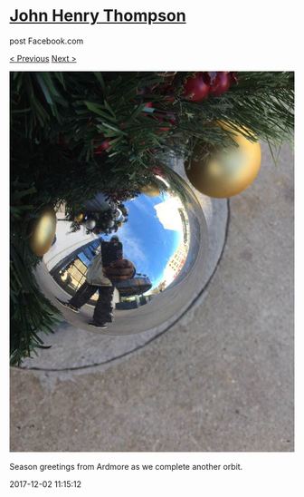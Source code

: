 # [John Henry Thompson](../README.md)
post Facebook.com

[< Previous](2017-12-05-2.md) [Next >](2017-11-29-1.md)

[![](../media/2017-12-02/Timeline-Photos-Season-greetings-from-Ardmore-as-we-complete-ano.jpg)](../README.md)

Season greetings from Ardmore as we complete another orbit.

2017-12-02 11:15:12